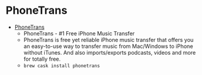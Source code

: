 # PhoneTrans
- [PhoneTrans](https://www.imobie.com/phonetrans/)
  -  PhoneTrans - #1 Free iPhone Music Transfer
  - PhoneTrans is free yet reliable iPhone music transfer that offers you an easy-to-use way to transfer music from Mac/Windows to iPhone without iTunes. And also imports/exports podcasts, videos and more for totally free.
  - `brew cask install phonetrans`
